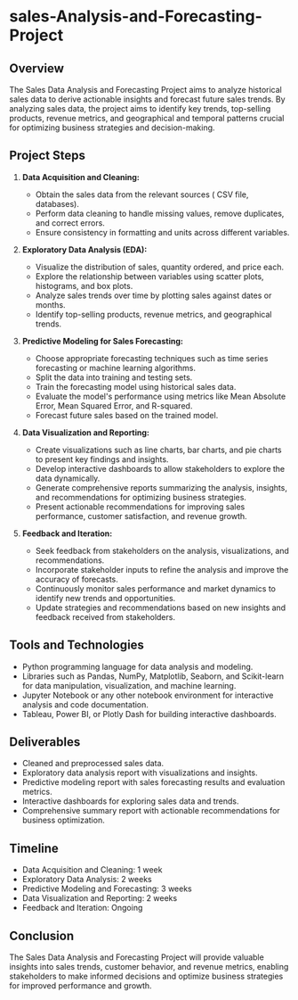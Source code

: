 # sales-Analysis-and-Forecasting-Project
## Overview
The Sales Data Analysis and Forecasting Project aims to analyze historical sales data to derive actionable insights and forecast future sales trends. By analyzing sales data, the project aims to identify key trends, top-selling products, revenue metrics, and geographical and temporal patterns crucial for optimizing business strategies and decision-making.

## Project Steps

1. **Data Acquisition and Cleaning:**
   - Obtain the sales data from the relevant sources (  CSV file, databases).
   - Perform data cleaning to handle missing values, remove duplicates, and correct errors.
   - Ensure consistency in formatting and units across different variables.

2. **Exploratory Data Analysis (EDA):**
   - Visualize the distribution of sales, quantity ordered, and price each.
   - Explore the relationship between variables using scatter plots, histograms, and box plots.
   - Analyze sales trends over time by plotting sales against dates or months.
   - Identify top-selling products, revenue metrics, and geographical trends.

3. **Predictive Modeling for Sales Forecasting:**
   - Choose appropriate forecasting techniques such as time series forecasting or machine learning algorithms.
   - Split the data into training and testing sets.
   - Train the forecasting model using historical sales data.
   - Evaluate the model's performance using metrics like Mean Absolute Error, Mean Squared Error, and R-squared.
   - Forecast future sales based on the trained model.

4. **Data Visualization and Reporting:**
   - Create visualizations such as line charts, bar charts, and pie charts to present key findings and insights.
   - Develop interactive dashboards to allow stakeholders to explore the data dynamically.
   - Generate comprehensive reports summarizing the analysis, insights, and recommendations for optimizing business strategies.
   - Present actionable recommendations for improving sales performance, customer satisfaction, and revenue growth.

5. **Feedback and Iteration:**
   - Seek feedback from stakeholders on the analysis, visualizations, and recommendations.
   - Incorporate stakeholder inputs to refine the analysis and improve the accuracy of forecasts.
   - Continuously monitor sales performance and market dynamics to identify new trends and opportunities.
   - Update strategies and recommendations based on new insights and feedback received from stakeholders.

## Tools and Technologies
- Python programming language for data analysis and modeling.
- Libraries such as Pandas, NumPy, Matplotlib, Seaborn, and Scikit-learn for data manipulation, visualization, and machine learning.
- Jupyter Notebook or any other notebook environment for interactive analysis and code documentation.
- Tableau, Power BI, or Plotly Dash for building interactive dashboards.

## Deliverables
- Cleaned and preprocessed sales data.
- Exploratory data analysis report with visualizations and insights.
- Predictive modeling report with sales forecasting results and evaluation metrics.
- Interactive dashboards for exploring sales data and trends.
- Comprehensive summary report with actionable recommendations for business optimization.

## Timeline
- Data Acquisition and Cleaning: 1 week
- Exploratory Data Analysis: 2 weeks
- Predictive Modeling and Forecasting: 3 weeks
- Data Visualization and Reporting: 2 weeks
- Feedback and Iteration: Ongoing

## Conclusion
The Sales Data Analysis and Forecasting Project will provide valuable insights into sales trends, customer behavior, and revenue metrics, enabling stakeholders to make informed decisions and optimize business strategies for improved performance and growth.
